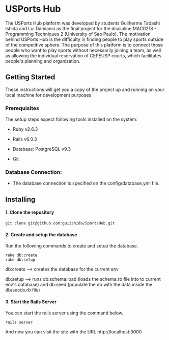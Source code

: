 # USPorts Hub

The USPorts Hub platform was developed by students Guilherme Tadashi Ishida and Lui Damianci as the final project for the discipline MAC0218 - Programming Techniques 2 (University of Sao Paulo). 
The motivation behind USPorts Hub is the difficulty in finding people to play sports outside of the competitive sphere. The purpose of this platform is to connect those people who want to play sports without necessarily joining a team, as well as allowing the individual reservation of CEPEUSP courts, which facilitates people's planning and organization.

## Getting Started

These instructions will get you a copy of the project up and running on your local machine for development purposes

### Prerequisites

The setup steps expect following tools installed on the system:

* Ruby v2.6.3

* Rails v6.0.3

* Database: PostgreSQL v9.3

* Git

### Database Connection:

* The database connection is specified on the config/database.yml file.

## Installing

#### 1. Clone the repository

```
git clone git@github.com:guiishida/SportsHub.git
```

#### 2. Create and setup the database

Run the following commands to create and setup the database.

```
rake db:create
rake db:setup
```

db:create --> creates the database for the current env

db:setup --> runs db:schema:load (loads the schema.rb file into to current env's database) and db:seed (populate the db with the data inside the db/seeds.rb file)

#### 3. Start the Rails Server

You can start the rails server using the command below.

```
rails server
```

And now you can visit the site with the URL http://localhost:3000

